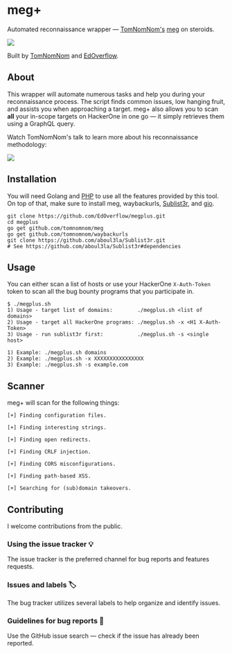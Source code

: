 # meg+

Automated reconnaissance wrapper — [TomNomNom's](https://github.com/TomNomNom) [meg](https://github.com/tomnomnom/meg) on steroids.

![](https://user-images.githubusercontent.com/18099289/35483349-202e7f30-0441-11e8-9f2c-07d27c142839.gif)

Built by [TomNomNom](https://github.com/TomNomNom) and [EdOverflow](https://github.com/EdOverflow).

## About

This wrapper will automate numerous tasks and help you during your reconnaissance process. The script finds common issues, low hanging fruit, and assists you when approaching a target. meg+ also allows you to scan **all** your in-scope targets on HackerOne in one go — it simply retrieves them using a GraphQL query.

Watch TomNomNom's talk to learn more about his reconnaissance methodology:

[![](https://i.ytimg.com/vi/DvS_ew77GXA/maxresdefault.jpg)](https://www.youtube.com/watch?v=DvS_ew77GXA)

## Installation

You will need Golang and [PHP](https://user-images.githubusercontent.com/18099289/35768719-daaaf30c-0900-11e8-92ab-bdc2498c80bf.png) to use all the features provided by this tool. On top of that, make sure to install meg, waybackurls, [Sublist3r](https://github.com/aboul3la/Sublist3r), and [gio](http://manpages.ubuntu.com/manpages/artful/man1/gio.1.html).

```
git clone https://github.com/EdOverflow/megplus.git
cd megplus
go get github.com/tomnomnom/meg
go get github.com/tomnomnom/waybackurls
git clone https://github.com/aboul3la/Sublist3r.git
# See https://github.com/aboul3la/Sublist3r#dependencies
```

## Usage

You can either scan a list of hosts or use your HackerOne `X-Auth-Token` token to scan all the bug bounty programs that you participate in.

```
$ ./megplus.sh
1) Usage - target list of domains:        ./megplus.sh <list of domains>
2) Usage - target all HackerOne programs: ./megplus.sh -x <H1 X-Auth-Token>
3) Usage - run sublist3r first:           ./megplus.sh -s <single host>

1) Example: ./megplus.sh domains
2) Example: ./megplus.sh -x XXXXXXXXXXXXXXXX
3) Example: ./megplus.sh -s example.com
```

## Scanner

meg+ will scan for the following things:

```
[+] Finding configuration files.

[+] Finding interesting strings.

[+] Finding open redirects.

[+] Finding CRLF injection.

[+] Finding CORS misconfigurations.

[+] Finding path-based XSS.

[+] Searching for (sub)domain takeovers.
```

## Contributing

I welcome contributions from the public.

### Using the issue tracker 💡

The issue tracker is the preferred channel for bug reports and features requests.

### Issues and labels 🏷

The bug tracker utilizes several labels to help organize and identify issues.

### Guidelines for bug reports 🐛

Use the GitHub issue search — check if the issue has already been reported.
